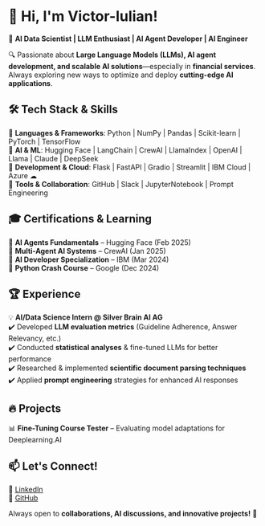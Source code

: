 # 👋 Hi, I'm Victor-Iulian!

🚀 **AI Data Scientist | LLM Enthusiast | AI Agent Developer | AI Engineer**  

🔍 Passionate about **Large Language Models (LLMs), AI agent development, and scalable AI solutions**—especially in **financial services**. Always exploring new ways to optimize and deploy **cutting-edge AI applications**.  

## 🛠️ Tech Stack & Skills  
🔹 **Languages & Frameworks**: Python | NumPy | Pandas | Scikit-learn | PyTorch | TensorFlow  
🔹 **AI & ML**: Hugging Face | LangChain | CrewAI | LlamaIndex | OpenAI | Llama | Claude | DeepSeek  
🔹 **Development & Cloud**: Flask | FastAPI | Gradio | Streamlit | IBM Cloud | Azure ☁  
🔹 **Tools & Collaboration**: GitHub | Slack | JupyterNotebook | Prompt Engineering   

## 🎓 Certifications & Learning  
📌 **AI Agents Fundamentals** – Hugging Face (Feb 2025)  
📌 **Multi-Agent AI Systems** – CrewAI (Jan 2025)  
📌 **AI Developer Specialization** – IBM (Mar 2024)  
📌 **Python Crash Course** – Google (Dec 2024)  

## 🏆 Experience  
💡 **AI/Data Science Intern @ Silver Brain AI AG**  
✔️ Developed **LLM evaluation metrics** (Guideline Adherence, Answer Relevancy, etc.)  
✔️ Conducted **statistical analyses** & fine-tuned LLMs for better performance  
✔️ Researched & implemented **scientific document parsing techniques**  
✔️ Applied **prompt engineering** strategies for enhanced AI responses  

## 🔥 Projects  
📊 **Fine-Tuning Course Tester** – Evaluating model adaptations for Deeplearning.AI  

## 📫 Let's Connect!  
💼 [LinkedIn](https://www.linkedin.com/in/victor-iulian-pihureac)  
📂 [GitHub](https://github.com/Victori32)  

Always open to **collaborations, AI discussions, and innovative projects!** 🚀

